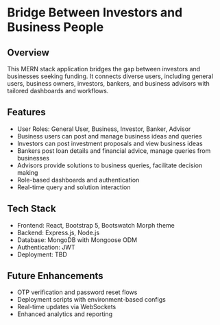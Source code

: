# Bridge Between Investors and Business People

## Overview

This MERN stack application bridges the gap between investors and businesses seeking funding. It connects diverse users, including general users, business owners, investors, bankers, and business advisors with tailored dashboards and workflows.

## Features

- User Roles: General User, Business, Investor, Banker, Advisor
- Business users can post and manage business ideas and queries
- Investors can post investment proposals and view business ideas
- Bankers post loan details and financial advice, manage queries from businesses
- Advisors provide solutions to business queries, facilitate decision making
- Role-based dashboards and authentication 
- Real-time query and solution interaction

## Tech Stack

- Frontend: React, Bootstrap 5, Bootswatch Morph theme
- Backend: Express.js, Node.js
- Database: MongoDB with Mongoose ODM
- Authentication: JWT
- Deployment: TBD

## Future Enhancements

- OTP verification and password reset flows
- Deployment scripts with environment-based configs
- Real-time updates via WebSockets
- Enhanced analytics and reporting


